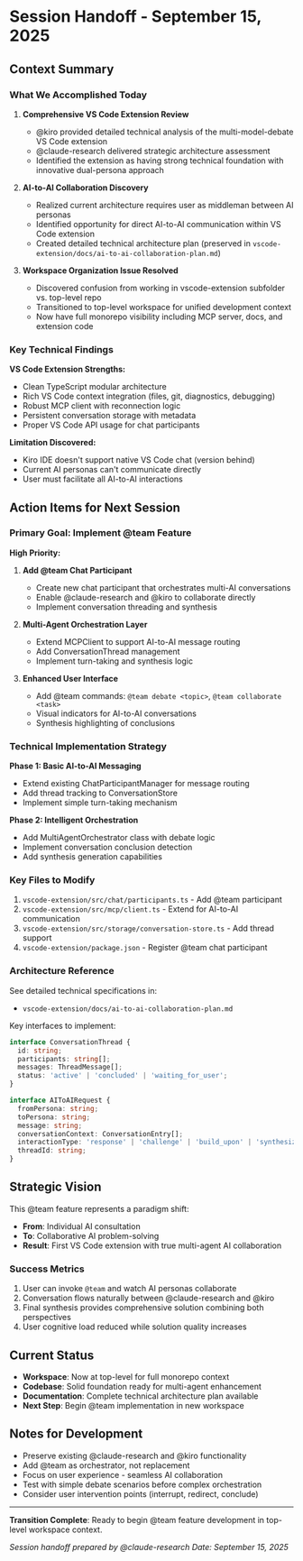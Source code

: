 # Session Handoff - September 15, 2025

## Context Summary

### What We Accomplished Today

1. **Comprehensive VS Code Extension Review**
   - @kiro provided detailed technical analysis of the multi-model-debate VS Code extension
   - @claude-research delivered strategic architecture assessment
   - Identified the extension as having strong technical foundation with innovative dual-persona approach

2. **AI-to-AI Collaboration Discovery**
   - Realized current architecture requires user as middleman between AI personas
   - Identified opportunity for direct AI-to-AI communication within VS Code extension
   - Created detailed technical architecture plan (preserved in `vscode-extension/docs/ai-to-ai-collaboration-plan.md`)

3. **Workspace Organization Issue Resolved**
   - Discovered confusion from working in vscode-extension subfolder vs. top-level repo
   - Transitioned to top-level workspace for unified development context
   - Now have full monorepo visibility including MCP server, docs, and extension code

### Key Technical Findings

**VS Code Extension Strengths:**
- Clean TypeScript modular architecture
- Rich VS Code context integration (files, git, diagnostics, debugging)
- Robust MCP client with reconnection logic
- Persistent conversation storage with metadata
- Proper VS Code API usage for chat participants

**Limitation Discovered:**
- Kiro IDE doesn't support native VS Code chat (version behind)
- Current AI personas can't communicate directly
- User must facilitate all AI-to-AI interactions

## Action Items for Next Session

### Primary Goal: Implement @team Feature

**High Priority:**
1. **Add @team Chat Participant**
   - Create new chat participant that orchestrates multi-AI conversations
   - Enable @claude-research and @kiro to collaborate directly
   - Implement conversation threading and synthesis

2. **Multi-Agent Orchestration Layer**
   - Extend MCPClient to support AI-to-AI message routing
   - Add ConversationThread management
   - Implement turn-taking and synthesis logic

3. **Enhanced User Interface**
   - Add @team commands: `@team debate <topic>`, `@team collaborate <task>`
   - Visual indicators for AI-to-AI conversations
   - Synthesis highlighting of conclusions

### Technical Implementation Strategy

**Phase 1: Basic AI-to-AI Messaging**
- Extend existing ChatParticipantManager for message routing
- Add thread tracking to ConversationStore
- Implement simple turn-taking mechanism

**Phase 2: Intelligent Orchestration**
- Add MultiAgentOrchestrator class with debate logic
- Implement conversation conclusion detection
- Add synthesis generation capabilities

### Key Files to Modify

1. `vscode-extension/src/chat/participants.ts` - Add @team participant
2. `vscode-extension/src/mcp/client.ts` - Extend for AI-to-AI communication
3. `vscode-extension/src/storage/conversation-store.ts` - Add thread support
4. `vscode-extension/package.json` - Register @team chat participant

### Architecture Reference

See detailed technical specifications in:
- `vscode-extension/docs/ai-to-ai-collaboration-plan.md`

Key interfaces to implement:
```typescript
interface ConversationThread {
  id: string;
  participants: string[];
  messages: ThreadMessage[];
  status: 'active' | 'concluded' | 'waiting_for_user';
}

interface AIToAIRequest {
  fromPersona: string;
  toPersona: string;
  message: string;
  conversationContext: ConversationEntry[];
  interactionType: 'response' | 'challenge' | 'build_upon' | 'synthesize';
  threadId: string;
}
```

## Strategic Vision

This @team feature represents a paradigm shift:
- **From**: Individual AI consultation
- **To**: Collaborative AI problem-solving
- **Result**: First VS Code extension with true multi-agent AI collaboration

### Success Metrics

1. User can invoke `@team` and watch AI personas collaborate
2. Conversation flows naturally between @claude-research and @kiro
3. Final synthesis provides comprehensive solution combining both perspectives
4. User cognitive load reduced while solution quality increases

## Current Status

- **Workspace**: Now at top-level for full monorepo context
- **Codebase**: Solid foundation ready for multi-agent enhancement
- **Documentation**: Complete technical architecture plan available
- **Next Step**: Begin @team implementation in new workspace

## Notes for Development

- Preserve existing @claude-research and @kiro functionality
- Add @team as orchestrator, not replacement
- Focus on user experience - seamless AI collaboration
- Test with simple debate scenarios before complex orchestration
- Consider user intervention points (interrupt, redirect, conclude)

---

**Transition Complete**: Ready to begin @team feature development in top-level workspace context.

*Session handoff prepared by @claude-research*
*Date: September 15, 2025*